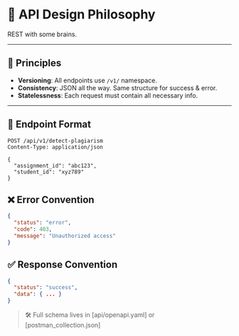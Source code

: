 <!--
START OF: docs/api/api-design.md
Purpose: Describe design decisions, versioning, and error conventions for the API.
Update Frequency: When APIs evolve or new principles adopted.
-->

# 🧬 API Design Philosophy

REST with some brains.

---

## 🌱 Principles

- **Versioning**: All endpoints use `/v1/` namespace.
- **Consistency**: JSON all the way. Same structure for success & error.
- **Statelessness**: Each request must contain all necessary info.

---

## 🧪 Endpoint Format

```http
POST /api/v1/detect-plagiarism
Content-Type: application/json

{
  "assignment_id": "abc123",
  "student_id": "xyz789"
}
```

## ❌ Error Convention

```json
{
  "status": "error",
  "code": 403,
  "message": "Unauthorized access"
}
```

## ✅ Response Convention

```json
{
  "status": "success",
  "data": { ... }
}
```

> 🛠️ Full schema lives in [api/openapi.yaml] or [postman_collection.json]

<!-- END OF: docs/api/api-design.md -->

